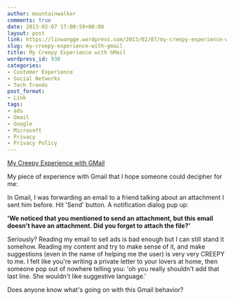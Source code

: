 ```yaml
---
author: mountainwalker
comments: true
date: 2013-02-07 17:00:59+00:00
layout: post
link: https://linwangge.wordpress.com/2013/02/07/my-creepy-experience-with-gmail/
slug: my-creepy-experience-with-gmail
title: My Creepy Experience with GMail
wordpress_id: 930
categories:
- Customer Experience
- Social Networks
- Tech Trends
post_format:
- Link
tags:
- ads
- Gmail
- Google
- Microsoft
- Privacy
- Privacy Policy
---
```


[My Creepy Experience with GMail](http://techcrunch.com/2013/02/07/seriously-this-again-new-aggressive-marketing-from-microsoft-warns-gmail-users-that-google-reads-their-email/)

My piece of experience with Gmail that I hope someone could decipher for me:

In Gmail, I was forwarding an email to a friend talking about an attachment I sent him before. Hit 'Send' button. A notification dialog pup up:

**'We noticed that you mentioned to send an attachment, but this email doesn't have an attachment. Did you forget to attach the file?'**

Seriously? Reading my email to sell ads is bad enough but I can still stand it somehow. Reading my content and try to make sense of it, and make suggestions (even in the name of helping me the user) is very very CREEPY to me. I felt like you're writing a private letter to your lovers at home, then someone pop out of nowhere telling you: 'oh you really shouldn't add that last line. She wouldn't like suggestive language.'

Does anyone know what's going on with this Gmail behavior?
